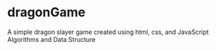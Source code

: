 # dragonGame
A simple dragon slayer game created using html, css, and JavaScript Algorithms and Data Structure